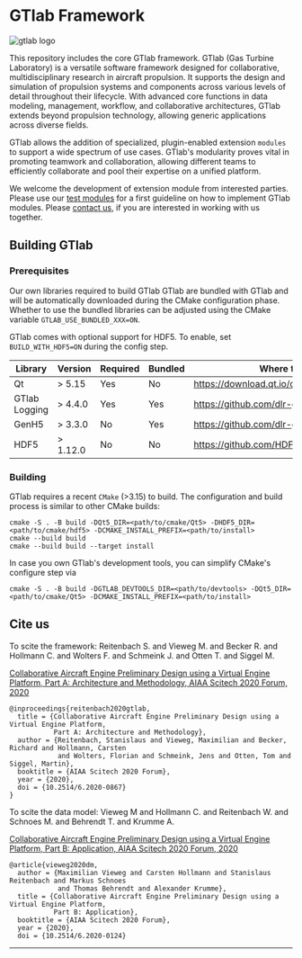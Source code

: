 <!--
SPDX-FileCopyrightText: 2023 German Aerospace Center (DLR)

SPDX-License-Identifier: MPL-2.0+
-->

# GTlab Framework

![gtlab logo](src/resources/pixmaps/gt-logo.png)

This repository includes the core GTlab framework. GTlab (Gas Turbine Laboratory) is a versatile
software framework designed for collaborative, multidisciplinary research in aircraft propulsion.
It supports the design and simulation of propulsion systems and components across various levels
of detail throughout their lifecycle. With advanced core functions in data modeling, management,
workflow, and collaborative architectures, GTlab extends beyond propulsion technology,
allowing  generic applications across diverse fields.

GTlab allows the addition of specialized, plugin-enabled extension `modules` to support a wide
spectrum of use cases. GTlab's modularity proves vital in promoting teamwork and collaboration,
allowing different teams to efficiently collaborate and pool their expertise on a unified platform.  

We welcome the development of extension module from interested parties.
Please use our [test modules](tests/modules) for a first guideline on how to implement GTlab modules.
Please [contact us](https://www.dlr.de/at/de/desktopdefault.aspx/tabid-1500/mailcontact-29012/),
if you are interested in working with us together.

## Building GTlab

### Prerequisites

Our own libraries required to build GTlab GTlab are bundled with GTlab and will be automatically
downloaded during the CMake configuration phase. Whether to use the bundled libraries can be
adjusted using the CMake variable `GTLAB_USE_BUNDLED_XXX=ON`.

GTlab comes with optional support for HDF5. To enable, set `BUILD_WITH_HDF5=ON` during the config step.

| Library       | Version  | Required | Bundled | Where to get                                 |
| ------------- | -------- | -------- | ------- | -------------------------------------------- |
| Qt            | > 5.15   | Yes      | No      | https://download.qt.io/official_releases/qt/ |
| GTlab Logging | > 4.4.0  | Yes      | Yes     | https://github.com/dlr-gtlab/gt-logging      |
| GenH5         | > 3.3.0  | No       | Yes     | https://github.com/dlr-gtlab/genh5           |
| HDF5          | > 1.12.0 | No       | No      | https://github.com/HDFGroup/hdf5/releases    |

### Building

GTlab requires a recent `CMake` (>3.15) to build. The configuration and build process is
similar to other CMake builds:

```
cmake -S . -B build -DQt5_DIR=<path/to/cmake/Qt5> -DHDF5_DIR=<path/to/cmake/hdf5> -DCMAKE_INSTALL_PREFIX=<path/to/install>
cmake --build build
cmake --build build --target install
```

In case you own GTlab's development tools, you can simplify CMake's configure step via

```
cmake -S . -B build -DGTLAB_DEVTOOLS_DIR=<path/to/devtools> -DQt5_DIR=<path/to/cmake/Qt5> -DCMAKE_INSTALL_PREFIX=<path/to/install>
```

## Cite us
To scite the framework: Reitenbach S. and Vieweg  M. and Becker R. and Hollmann C. and Wolters F. and Schmeink J. and Otten T. and Siggel M.

[Collaborative Aircraft Engine Preliminary Design using a Virtual Engine Platform, Part A: Architecture and Methodology, AIAA Scitech 2020 Forum, 2020](https://arc.aiaa.org/doi/10.2514/6.2020-0867)

```
@inproceedings{reitenbach2020gtlab,
  title = {Collaborative Aircraft Engine Preliminary Design using a Virtual Engine Platform,
           Part A: Architecture and Methodology},
  author = {Reitenbach, Stanislaus and Vieweg, Maximilian and Becker, Richard and Hollmann, Carsten
            and Wolters, Florian and Schmeink, Jens and Otten, Tom and Siggel, Martin},
  booktitle = {AIAA Scitech 2020 Forum},
  year = {2020},
  doi = {10.2514/6.2020-0867}
}
```

To scite the data model: Vieweg M and Hollmann C. and Reitenbach W. and Schnoes M. and Behrendt T. and Krumme A.

[Collaborative Aircraft Engine Preliminary Design using a Virtual Engine Platform, Part B: Application, AIAA Scitech 2020 Forum, 2020](https://arc.aiaa.org/doi/10.2514/6.2020-0124)

```
@article{vieweg2020dm,
  author = {Maximilian Vieweg and Carsten Hollmann and Stanislaus Reitenbach and Markus Schnoes
            and Thomas Behrendt and Alexander Krumme},
  title = {Collaborative Aircraft Engine Preliminary Design using a Virtual Engine Platform,
           Part B: Application},
  booktitle = {AIAA Scitech 2020 Forum},
  year = {2020},
  doi = {10.2514/6.2020-0124}
```

--------
